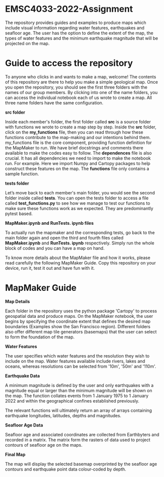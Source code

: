 # EMSC4033-2022-Assignment
The repository provides guides and examples to produce maps which include visual information regarding water features, earthquakes and seafloor age. The user has the option to define the extent of the map, the types of water features and the minimum earthquake magnitude that will be projected on the map. 

# Guide to access the repository
To anyone who clicks in and wants to make a map, welcome! The contents of this repository are there to help you make a simple geological map.
Once you open the repository, you should see the first three folders with the names of our group members. By clicking into one of the name folders, you can access the individual notebook each of us wrote to create a map. All three name folders have the same configuration. 

**src folder**

Inside each member's folder, the first folder called **src** is a source folder with functions we wrote to create a map step by step. Inside the **src** folder, click on the **my_functions** file, then you can read through how these functions contribute to the map-making and our intentions behind them. my_functions file is the core component, providing function definition for the MapMaker to run. We have brief docstrings and comments there available to make the codes easy to follow. The **dependences** file is also crucial. It has all dependencies we need to import to make the notebook run. For example. Here we import Numpy and Cartopy packages to help construct these features on the map. The **functions** file only contains a sample function.

**tests folder**

Let’s move back to each member's main folder, you would see the second folder inside called **tests**. You can open the tests folder to access a file called **test_functions.py** to see how we manage to test our functions to make sure these functions work as we expected. They are predominantly pytest based.

**MapMaker.ipynb and RunTests. ipynb files**

To actually run the mapmaker and the corresponding tests, go back to the main folder again and open the third and fourth files called **MapMaker.ipynb** and **RunTests. ipynb** respectively. Simply run the whole block of codes and you can have a map on hand.

To know more details about the MapMaker file and how it works, please read carefully the following MapMaker Guide. Copy this repository on your device, run it, test it out and have fun with it.

# MapMaker Guide

**Map Details**

Each folder in the repository uses the python package 'Cartopy' to process geospatial data and produce maps. On the MapMaker notebook, the user begins by specifying the coordinate extent that defines the desired map boundaries (Examples show the San Francisco region). Different folders also offer different map tile generators (basemaps) that the user can select to form the foundation of the map. 

**Water Features**

The user specifies which water features and the resolution they wish to include on the map. Water features available include rivers, lakes and oceans, whereas resolutions can be selected from '10m', '50m' and '110m'.  

**Earthquake Data**

A minimum magnitude is defined by the user and only earthquakes with a magnitude equal or larger than the minimum magnitude will be shown on the map. The function collates events from 1 January 1975 to 1 January 2022 and within the geographical confines established previously. 

The relevant functions will ultimately return an array of arrays containing earthquake longitudes, latitudes, depths and magnitudes. 

**Seafloor Age Data**

Seafloor age and associated coordinates are collected from Earthbyters and recorded in a matrix. The matrix form the rasters of data used to project contours of seafloor age on the maps. 

**Final Map**

The map will display the selected basemap overprinted by the seafloor age contours and earthquake point data colour-coded by depth.
